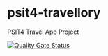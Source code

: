 # psit4-travellory
PSIT4 Travel App Project

[![Quality Gate Status](http://160.85.252.103:9000/api/project_badges/measure?project=psti4-travellory&metric=alert_status)](http://160.85.252.103:9000/dashboard?id=psti4-travellory)